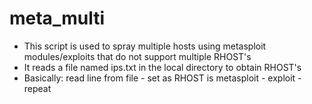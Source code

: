 # meta_multi

- This script is used to spray multiple hosts using metasploit modules/exploits that do not support multiple RHOST's
- It reads a file named ips.txt in the local directory to obtain RHOST's
- Basically: read line from file - set as RHOST is metasploit - exploit - repeat
